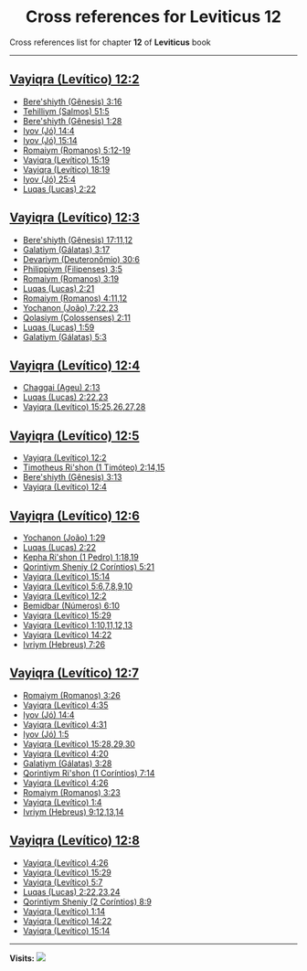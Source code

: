 <div align="center">

# Cross references for **Leviticus 12**
</div>

Cross references list for chapter **12** of **Leviticus** book

---

<h2 id="2"><a href="https://bible.ozzuu.com/pt_yah/Lev/12#2" target="_blank">Vayiqra (Levítico) 12:2</a></h2>

- [Bere'shiyth (Gênesis) 3:16](https://bible.ozzuu.com/pt_yah/Gen/3#16)
- [Tehilliym (Salmos) 51:5](https://bible.ozzuu.com/pt_yah/Psa/51#5)
- [Bere'shiyth (Gênesis) 1:28](https://bible.ozzuu.com/pt_yah/Gen/1#28)
- [Iyov (Jó) 14:4](https://bible.ozzuu.com/pt_yah/Job/14#4)
- [Iyov (Jó) 15:14](https://bible.ozzuu.com/pt_yah/Job/15#14)
- [Romaiym (Romanos) 5:12-19](https://bible.ozzuu.com/pt_yah/Rom/5#12)
- [Vayiqra (Levítico) 15:19](https://bible.ozzuu.com/pt_yah/Lev/15#19)
- [Vayiqra (Levítico) 18:19](https://bible.ozzuu.com/pt_yah/Lev/18#19)
- [Iyov (Jó) 25:4](https://bible.ozzuu.com/pt_yah/Job/25#4)
- [Luqas (Lucas) 2:22](https://bible.ozzuu.com/pt_yah/Luk/2#22)
<h2 id="3"><a href="https://bible.ozzuu.com/pt_yah/Lev/12#3" target="_blank">Vayiqra (Levítico) 12:3</a></h2>

- [Bere'shiyth (Gênesis) 17:11,12](https://bible.ozzuu.com/pt_yah/Gen/17#11)
- [Galatiym (Gálatas) 3:17](https://bible.ozzuu.com/pt_yah/Gal/3#17)
- [Devariym (Deuteronômio) 30:6](https://bible.ozzuu.com/pt_yah/Deu/30#6)
- [Philippiym (Filipenses) 3:5](https://bible.ozzuu.com/pt_yah/Php/3#5)
- [Romaiym (Romanos) 3:19](https://bible.ozzuu.com/pt_yah/Rom/3#19)
- [Luqas (Lucas) 2:21](https://bible.ozzuu.com/pt_yah/Luk/2#21)
- [Romaiym (Romanos) 4:11,12](https://bible.ozzuu.com/pt_yah/Rom/4#11)
- [Yochanon (João) 7:22,23](https://bible.ozzuu.com/pt_yah/Joh/7#22)
- [Qolasiym (Colossenses) 2:11](https://bible.ozzuu.com/pt_yah/Col/2#11)
- [Luqas (Lucas) 1:59](https://bible.ozzuu.com/pt_yah/Luk/1#59)
- [Galatiym (Gálatas) 5:3](https://bible.ozzuu.com/pt_yah/Gal/5#3)
<h2 id="4"><a href="https://bible.ozzuu.com/pt_yah/Lev/12#4" target="_blank">Vayiqra (Levítico) 12:4</a></h2>

- [Chaggai (Ageu) 2:13](https://bible.ozzuu.com/pt_yah/Hag/2#13)
- [Luqas (Lucas) 2:22,23](https://bible.ozzuu.com/pt_yah/Luk/2#22)
- [Vayiqra (Levítico) 15:25,26,27,28](https://bible.ozzuu.com/pt_yah/Lev/15#25)
<h2 id="5"><a href="https://bible.ozzuu.com/pt_yah/Lev/12#5" target="_blank">Vayiqra (Levítico) 12:5</a></h2>

- [Vayiqra (Levítico) 12:2](https://bible.ozzuu.com/pt_yah/Lev/12#2)
- [Timotheus Ri'shon (1 Timóteo) 2:14,15](https://bible.ozzuu.com/pt_yah/1Ti/2#14)
- [Bere'shiyth (Gênesis) 3:13](https://bible.ozzuu.com/pt_yah/Gen/3#13)
- [Vayiqra (Levítico) 12:4](https://bible.ozzuu.com/pt_yah/Lev/12#4)
<h2 id="6"><a href="https://bible.ozzuu.com/pt_yah/Lev/12#6" target="_blank">Vayiqra (Levítico) 12:6</a></h2>

- [Yochanon (João) 1:29](https://bible.ozzuu.com/pt_yah/Joh/1#29)
- [Luqas (Lucas) 2:22](https://bible.ozzuu.com/pt_yah/Luk/2#22)
- [Kepha Ri'shon (1 Pedro) 1:18,19](https://bible.ozzuu.com/pt_yah/1Pe/1#18)
- [Qorintiym Sheniy (2 Coríntios) 5:21](https://bible.ozzuu.com/pt_yah/2Co/5#21)
- [Vayiqra (Levítico) 15:14](https://bible.ozzuu.com/pt_yah/Lev/15#14)
- [Vayiqra (Levítico) 5:6,7,8,9,10](https://bible.ozzuu.com/pt_yah/Lev/5#6)
- [Vayiqra (Levítico) 12:2](https://bible.ozzuu.com/pt_yah/Lev/12#2)
- [Bemidbar (Números) 6:10](https://bible.ozzuu.com/pt_yah/Num/6#10)
- [Vayiqra (Levítico) 15:29](https://bible.ozzuu.com/pt_yah/Lev/15#29)
- [Vayiqra (Levítico) 1:10,11,12,13](https://bible.ozzuu.com/pt_yah/Lev/1#10)
- [Vayiqra (Levítico) 14:22](https://bible.ozzuu.com/pt_yah/Lev/14#22)
- [Ivriym (Hebreus) 7:26](https://bible.ozzuu.com/pt_yah/Heb/7#26)
<h2 id="7"><a href="https://bible.ozzuu.com/pt_yah/Lev/12#7" target="_blank">Vayiqra (Levítico) 12:7</a></h2>

- [Romaiym (Romanos) 3:26](https://bible.ozzuu.com/pt_yah/Rom/3#26)
- [Vayiqra (Levítico) 4:35](https://bible.ozzuu.com/pt_yah/Lev/4#35)
- [Iyov (Jó) 14:4](https://bible.ozzuu.com/pt_yah/Job/14#4)
- [Vayiqra (Levítico) 4:31](https://bible.ozzuu.com/pt_yah/Lev/4#31)
- [Iyov (Jó) 1:5](https://bible.ozzuu.com/pt_yah/Job/1#5)
- [Vayiqra (Levítico) 15:28,29,30](https://bible.ozzuu.com/pt_yah/Lev/15#28)
- [Vayiqra (Levítico) 4:20](https://bible.ozzuu.com/pt_yah/Lev/4#20)
- [Galatiym (Gálatas) 3:28](https://bible.ozzuu.com/pt_yah/Gal/3#28)
- [Qorintiym Ri'shon (1 Coríntios) 7:14](https://bible.ozzuu.com/pt_yah/1Co/7#14)
- [Vayiqra (Levítico) 4:26](https://bible.ozzuu.com/pt_yah/Lev/4#26)
- [Romaiym (Romanos) 3:23](https://bible.ozzuu.com/pt_yah/Rom/3#23)
- [Vayiqra (Levítico) 1:4](https://bible.ozzuu.com/pt_yah/Lev/1#4)
- [Ivriym (Hebreus) 9:12,13,14](https://bible.ozzuu.com/pt_yah/Heb/9#12)
<h2 id="8"><a href="https://bible.ozzuu.com/pt_yah/Lev/12#8" target="_blank">Vayiqra (Levítico) 12:8</a></h2>

- [Vayiqra (Levítico) 4:26](https://bible.ozzuu.com/pt_yah/Lev/4#26)
- [Vayiqra (Levítico) 15:29](https://bible.ozzuu.com/pt_yah/Lev/15#29)
- [Vayiqra (Levítico) 5:7](https://bible.ozzuu.com/pt_yah/Lev/5#7)
- [Luqas (Lucas) 2:22,23,24](https://bible.ozzuu.com/pt_yah/Luk/2#22)
- [Qorintiym Sheniy (2 Coríntios) 8:9](https://bible.ozzuu.com/pt_yah/2Co/8#9)
- [Vayiqra (Levítico) 1:14](https://bible.ozzuu.com/pt_yah/Lev/1#14)
- [Vayiqra (Levítico) 14:22](https://bible.ozzuu.com/pt_yah/Lev/14#22)
- [Vayiqra (Levítico) 15:14](https://bible.ozzuu.com/pt_yah/Lev/15#14)


---

**Visits:**
![](https://profile-counter.glitch.me/visitCounter_crossrefs3/count.svg)
